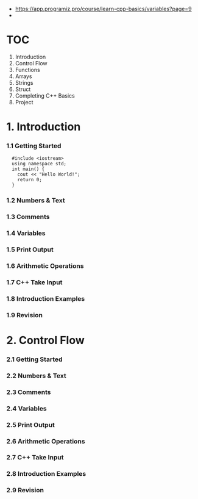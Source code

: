 - https://app.programiz.pro/course/learn-cpp-basics/variables?page=9
- 
# TOC
1. Introduction
2. Control Flow
3. Functions
4. Arrays
5. Strings
6. Struct
7. Completing C++ Basics
8. Project

# 1. Introduction
### 1.1 Getting Started

      #include <iostream>
      using namespace std;
      int main() {
        cout << "Hello World!";
        return 0;
      }
### 1.2 Numbers & Text
### 1.3 Comments
### 1.4 Variables
### 1.5 Print Output
### 1.6 Arithmetic Operations
### 1.7 C++ Take Input
### 1.8 Introduction Examples
### 1.9 Revision

# 2. Control Flow
### 2.1 Getting Started
### 2.2 Numbers & Text
### 2.3 Comments
### 2.4 Variables
### 2.5 Print Output
### 2.6 Arithmetic Operations
### 2.7 C++ Take Input
### 2.8 Introduction Examples
### 2.9 Revision
